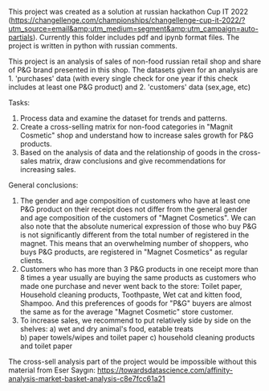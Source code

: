 This project was created as a solution at russian hackathon Cup IT 2022 (https://changellenge.com/championships/changellenge-cup-it-2022/?utm_source=email&amp;utm_medium=segment&amp;utm_campaign=auto-partials). 
Currently this folder includes pdf and ipynb format files. The project is written in python with russian comments.

This project is an analysis of sales of non-food russian retail shop and share of P&G brand presented in this shop. 
The datasets given for an analysis are 1. 'purchases' data (with every single check for one year if this check includes at least one P&G product) and 2. 'customers' data (sex,age, etc) 

Tasks:
1. Process data and examine the dataset for trends and patterns.
2. Create a cross-selling matrix for non-food categories in "Magnit Cosmetic" shop and understand how to increase sales growth for P&G products.
3. Based on the analysis of data and the relationship of goods in the cross-sales matrix, draw conclusions and give recommendations for increasing sales. 


General conclusions: 
1. The gender and age composition of customers who have at least one P&G product on their receipt does not differ from the general gender and age composition of the customers of "Magnet Cosmetics". We can also note that the absolute numerical expression of those who buy P&G is not significantly different from the total number of registered in the magnet. This means that an overwhelming number of shoppers, who buys P&G products, are registered in "Magnet Cosmetics" as regular clients. 
2. Customers who has more than 3 P&G products in one receipt more than 8 times a year usually are buying the same products as customers who made one purchase and never went back to the store: Toilet paper, Household cleaning products, Toothpaste, Wet cat and kitten food, Shampoo. And this preferences of goods for "P&G" buyers are almost the same as for the average "Magnet Cosmetic" store customer. 
3. To increase sales, we recommend to put relatively side by side on the shelves:
a) wet and dry animal's food, eatable treats  
b) paper towels/wipes and toilet paper 
c) household cleaning products and toilet paper

The cross-sell analysis part of the project would be impossible without this material from Eser Saygın: https://towardsdatascience.com/affinity-analysis-market-basket-analysis-c8e7fcc61a21
